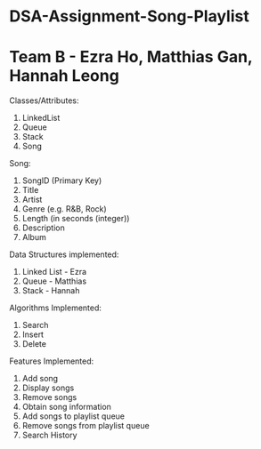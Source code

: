 # DSA-Assignment-Song-Playlist
# Team B - Ezra Ho, Matthias Gan, Hannah Leong

Classes/Attributes:
1. LinkedList
2. Queue
3. Stack
4. Song
 
Song: 
1. SongID (Primary Key) 
2. Title 
3. Artist 
4. Genre (e.g. R&B, Rock)  
5. Length (in seconds (integer)) 
6. Description
7. Album

Data Structures implemented:
1. Linked List - Ezra
2. Queue - Matthias
3. Stack - Hannah

Algorithms Implemented:
1. Search
2. Insert
3. Delete

Features Implemented: 
1. Add song
2. Display songs
3. Remove songs
4. Obtain song information
5. Add songs to playlist queue
6. Remove songs from playlist queue
7. Search History
